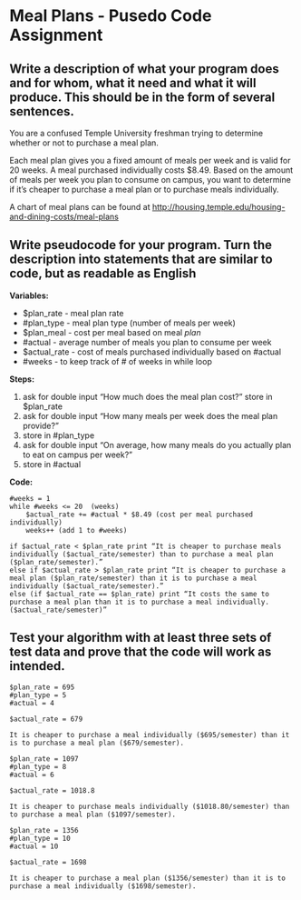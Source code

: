 # Meal Plans - Pusedo Code Assignment

## Write a description of what your program does and for whom, what it need and what it will produce. This should be in the form of several sentences. 

You are a confused Temple University freshman trying to determine whether or not to purchase a meal plan.

Each meal plan gives you a fixed amount of meals per week and is valid for 20 weeks. A meal purchased individually costs $8.49. Based on the amount of meals per week you plan to consume on campus, you want to determine if it’s cheaper to purchase a meal plan or to purchase meals individually.

A chart of meal plans can be found at http://housing.temple.edu/housing-and-dining-costs/meal-plans 

## Write pseudocode for your program. Turn the description into statements that are similar to code, but as readable as English

**Variables:**

- $plan_rate - meal plan rate
- #plan_type - meal plan type (number of meals per week)
- $plan_meal - cost per meal based on meal *plan*
- #actual - average number of meals you plan to consume per week
- $actual_rate - cost of meals purchased individually based on #actual
- #weeks - to keep track of # of weeks in while loop

**Steps:**

1. ask for double input “How much does the meal plan cost?”
store in $plan_rate
2. ask for double input “How many meals per week does the meal plan provide?”
3. store in #plan_type
4. ask for double input “On average, how many meals do you actually plan to eat on campus per week?”
5. store in #actual

**Code:**

````
#weeks = 1
while #weeks <= 20  (weeks)
	$actual_rate += #actual * $8.49 (cost per meal purchased individually)
	weeks++ (add 1 to #weeks)

if $actual_rate < $plan_rate print “It is cheaper to purchase meals individually ($actual_rate/semester) than to purchase a meal plan ($plan_rate/semester).”
else if $actual_rate > $plan_rate print “It is cheaper to purchase a meal plan ($plan_rate/semester) than it is to purchase a meal individually ($actual_rate/semester).”
else (if $actual_rate == $plan_rate) print “It costs the same to purchase a meal plan than it is to purchase a meal individually. ($actual_rate/semester)” 
````

## Test your algorithm with at least three sets of test data and prove that the code will work as intended.

````
$plan_rate = 695
#plan_type = 5
#actual = 4

$actual_rate = 679

It is cheaper to purchase a meal individually ($695/semester) than it is to purchase a meal plan ($679/semester).
````

````
$plan_rate = 1097
#plan_type = 8
#actual = 6

$actual_rate = 1018.8

It is cheaper to purchase meals individually ($1018.80/semester) than to purchase a meal plan ($1097/semester).
````

````
$plan_rate = 1356
#plan_type = 10
#actual = 10

$actual_rate = 1698

It is cheaper to purchase a meal plan ($1356/semester) than it is to purchase a meal individually ($1698/semester).
````